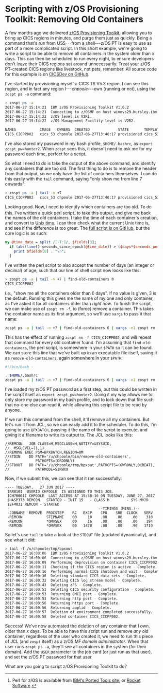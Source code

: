 # Scripting with z/OS Provisioning Toolkit: Removing Old Containers

A few months ago we delivered [z/OS Provisioning Toolkit][zospt], allowing you to bring
up CICS regions in minutes, and purge them just as quickly. Being a command that's run
from USS---from a shell---z/OS PT is easy to use as part of a more complicated script. In
this short example, we're going to write a script to be able to remove all containers in
the system older than _x_ days. This can then be scheduled to run every night, to ensure
developers don't leave their CICS regions sat around unnecessarily. Treat your z/OS
PT-created CICS regions like livestock, not pets, remember. All source code for this
example is on [CICSDev on GitHub][gh].

I've started by provisioning myself a CICS TS V5.3 region. I can see this region, and in
fact any region I---_chpoole_---own (running or not), using the `zospt ps -a` command:

```bash
> zospt ps -a
2017-06-27 15:14:21  IBM z/OS Provisioning Toolkit V1.0.2
2017-06-27 15:14:21  Connecting to z/OSMF on host winmvs29.hursley.ibm.com port 27820.
2017-06-27 15:14:22  z/OS level is V2R1.
2017-06-27 15:14:22  z/OS Management Facility level is V2R2.

NAMES        	IMAGE  	OWNERS 	CREATED            	STATE      	TEMPLATE	CONTAINER ID
CICS_CICPP002	cics_53	chpoole	2017-06-27T13:40:17	provisioned	cics_53 	c5a3f854-0cfc-48c8-8279-5582b982c550
```

I've also stored my password in my bash profile, `$HOME/.bashrc`, as `export
zospt_pw=hunter2`. When `zospt` sees this, it doesn't need to ask me for my password each
time, perfect for a script.

So what I need to do is take the output of the above command, and identify any containers
that are too old. The first thing to do is to remove the header from that output, so we
only have the list of containers themselves. I can do this easily with the `tail`
command, saying "only show me from line 7 onwards":

```bash
> zospt ps -a | tail -n +7
CICS_CICPP002	cics_53	chpoole	2017-06-27T13:40:17	provisioned	cics_53 	c5a3f854-0cfc-48c8-8279-5582b982c550
```

Looking good. Now, I need to identify which containers are too old. To do this, I've
written a quick perl script[^ported] to take this output, and give me back the names of the old
containers. I take the time of each container's creation, and convert
to [Unix time][ut]. I can then check what the
current Unix time is, and see if the difference is too
great. The [full script is on GitHub][gh], but the core logic is
as such:

```perl
my @time_date = split /[-T:]/, $fields[3];
  if (abs(time()-seconds_since_epoch(@time_date)) > ($days*$seconds_per_day)) {
    print $fields[0] . "\n";
  }
```

I've written the perl script to also accept the number of days (an integer or decimal) of
age, such that our line of shell script now looks like this:

```bash
> zospt ps -a | tail -n +7 | find-old-containers 0
CICS_CICPP002
```

I.e., "show me all the containers older than 0 days". If no value is given, 3 is the
default. Running this gives me the name of my one and only container, as I've asked it
for all containers older than _right now_. To finish the script, we can make use of
`zospt rm -f`, to (force) remove a container. This takes the container name as its first
argument, so we'll use `xargs` to pass it that name:

```bash
zospt ps -a | tail -n +7 | find-old-containers 0 | xargs -n1 zospt rm -f
```

This has the effect of running `zospt rm -f CICS_CICPP002`, and will repeat that command
for every old container found. I'm assuming that `find-old-containers`, the perl script,
is somewhere in your `$PATH` so it can be found. We can store this line that we've built
up in an executable file itself, saving it as `remove-old-containers`, again somewhere in
your `$PATH`.

```bash
#!/bin/bash -

. $HOME/.bashrc
zospt ps -a | tail -n +7 | find-old-containers 0 | xargs -n1 zospt rm -f
```

I've loaded my z/OS PT password as a first step, but this could be written in the script
itself as `export zospt_pw=hunter2`. Doing it my way allows me to only store my password
in my bash profile, and to lock down that file such that no-one else can read it, while
allowing this script file to be read by anyone.

If we run this command from the shell, it'll remove all my containers. But let's run it
from JCL, so we can easily add it to the scheduler. To do this, I'm going to use
`BPXBATCH`, passing it the name of the script to execute, and giving it a filename to
write its output to. The JCL looks like this:

```jcl
//REMCON   JOB CLASS=M,MSGCLASS=H,NOTIFY=&SYSUID,
//  MSGLEVEL=(1,1)
//REMOVE EXEC PGM=BPXBATCH,REGION=8M
//STDIN    DD PATH='/u/chpoole/bin/remove-old-containers',
//            PATHOPTS=(ORDONLY)
//STDOUT   DD PATH='/u/chpoole/tmp/bpxout',PATHOPTS=(OWRONLY,OCREAT),
//            PATHMODE=SIRWXU
```

Now, if we submit this, we can see that it ran successfully:

```jcl
---- TUESDAY,   27 JUN 2017 ----
 IRR010I  USERID CHPOOLE  IS ASSIGNED TO THIS JOB.
 ICH70001I CHPOOLE  LAST ACCESS AT 15:58:16 ON TUESDAY, JUNE 27, 2017
 $HASP373 REMCON   STARTED - INIT 15   - CLASS M        - SYS MV2D
 IEF403I REMCON - STARTED
 -                                         --TIMINGS (MINS.)--
 -JOBNAME  REMOVE  PROCSTEP    RC   EXCP    CPU    SRB  CLOCK   SERV
 -REMCON           STEPNAME    00     10    .00    .00    .00    310
 -REMCON           *OMVSEX     00     16    .00    .00    .00    194
 -REMCON           *OMVSEX     00   1470    .00    .00    .90   1719
```

So let's use `tail` to take a look at the `STDOUT` file (updated dynamically), and see
what it did:

```bash
> tail -f /u/chpoole/tmp/bpxout
2017-06-27 16:00:06  IBM z/OS Provisioning Toolkit V1.0.2
2017-06-27 16:00:06  Connecting to z/OSMF on host winmvs29.hursley.ibm.com port 27820.
2017-06-27 16:00:09  Performing deprovision on container CICS_CICPP002.
2017-06-27 16:00:11  Checking if the CICS region is active - Complete.
2017-06-27 16:00:16  Performing normal CICS shutdown and wait - Complete.
2017-06-27 16:00:30  Deleting standard CICS data sets - Complete.
2017-06-27 16:00:32  Deleting CICS log stream model - Complete.
2017-06-27 16:00:43  Deleting zFS - Complete.
2017-06-27 16:00:53  Deleting CICS security configuration - Complete.
2017-06-27 16:00:53  Returning CMCI port - Complete.
2017-06-27 16:00:53  Returning http port - Complete.
2017-06-27 16:00:56  Returning https port - Complete.
2017-06-27 16:00:56  Returning applid - Complete.
2017-06-27 16:00:57  Deletion of environment completed successfully.
2017-06-27 16:00:58  Deleted container CICS_CICPP002.
```

Success! We've now automated the deletion of any container that I own, older than _x_
days. To be able to have this script run and remove _any_ old container, regardless of
the user who created it, we need to run this piece of JCL (and `zospt` itself) as a z/OS
MF _domain administrator_. When that user runs `zospt ps -a`, they'll see all containers
in the system (for their domain). Add the `USER` parameter to the job card (or just run
as that user), and set the z/OS PT password for that user.

What are you going to script z/OS Provisioning Toolkit to do?




[zospt]: https://developer.ibm.com/cics/2017/01/10/provisioning-a-cics-liberty-development-environment-in-minutes-with-the-zos-provisioning-toolkit/
[gh]: https://github.com/cicsdev/zospt-scripts
[ut]: https://en.wikipedia.org/wiki/Unix_time
[tools]: https://www-03.ibm.com/systems/z/os/zos/features/unix/ported/
[rocket]: http://www.rocketsoftware.com/zos-open-source?cm_mc_uid=68352275219715004763813&cm_mc_sid_50200000=1500630482&cm_mc_sid_52640000=1500630482
[^ported]: Perl for z/OS is available from [IBM's Ported Tools site][tools],
    or [Rocket Software][rocket].
